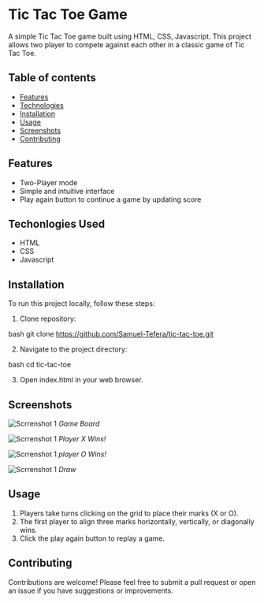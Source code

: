 # Tic Tac Toe Game

A simple Tic Tac Toe game built using HTML, CSS, Javascript. This project allows two player to compete against each other in a classic game of Tic Tac Toe.

## Table of contents

- [Features](#features)
- [Technologies](#techonlogies-used)
- [Installation](#installation)
- [Usage](#usage)
- [Screenshots](#screenshots)
- [Contributing](#contributing)

## Features

- Two-Player mode
- Simple and intuitive interface
- Play again button to continue a game by updating score

## Techonlogies Used

- HTML
- CSS
- Javascript

## Installation

To run this project locally, follow these steps:
1. Clone repository:

bash
    git clone https://github.com/Samuel-Tefera/tic-tac-toe.git

2. Navigate to the project directory:

bash
    cd tic-tac-toe

3. Open index.html in your web browser.

## Screenshots

![Scrrenshot 1](scrrenshots/Scrrenshot(1).png)
*Game Board*

![Scrrenshot 1](scrrenshots/Scrrenshot(2).png)
*Player X Wins!*

![Scrrenshot 1](scrrenshots/Scrrenshot(3).png)
*player O Wins!*

![Scrrenshot 1](scrrenshots/Scrrenshot(4).png)
*Draw*

## Usage

1. Players take turns clicking on the grid to place their marks (X or O).
2. The first player to align three marks horizontally, vertically, or diagonally wins.
3. Click the play again button to replay a game.

## Contributing

Contributions are welcome! Please feel free to submit a pull request or open an issue if you have suggestions or improvements.
